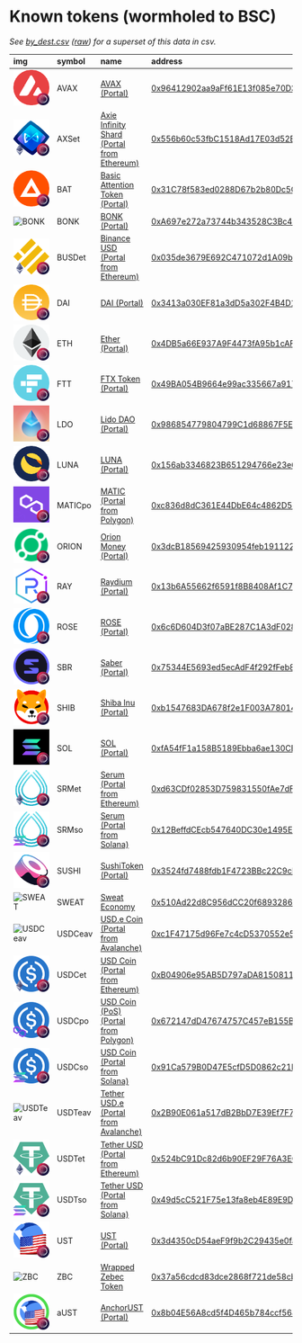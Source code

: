 
Known tokens (wormholed to BSC)
===================================
_See [by_dest.csv](by_dest.csv) ([raw](https://raw.githubusercontent.com/certusone/wormhole-token-list/main/content/by_dest.csv)) for a superset of this data in csv._

  
| img                                                                                                    | symbol   | name                                                                                      | address                                                                                                            |   decimals | origin    | sourceAddress                                                                                                                              |   sourceDecimals | markets                                         | symbol   |
|:-------------------------------------------------------------------------------------------------------|:---------|:------------------------------------------------------------------------------------------|:-------------------------------------------------------------------------------------------------------------------|-----------:|:----------|:-------------------------------------------------------------------------------------------------------------------------------------------|-----------------:|:------------------------------------------------|:-----------------|
| ![AVAX](https://raw.githubusercontent.com/certusone/wormhole-token-list/main/assets/AVAX_wh.png)       | AVAX     | [AVAX (Portal)](http://coingecko.com/en/coins/avalanche)                                  | [0x96412902aa9aFf61E13f085e70D3152C6ef2a817](https://bscscan.com/token/0x96412902aa9aFf61E13f085e70D3152C6ef2a817) |         18 | avalanche | [0xb31f66aa3c1e785363f0875a1b74e27b85fd66c7](https://snowtrace.io/address/0xb31f66aa3c1e785363f0875a1b74e27b85fd66c7)                      |               18 |                                                 | AVAX             |
| ![AXSet](https://raw.githubusercontent.com/certusone/wormhole-token-list/main/assets/AXSet_wh.png)     | AXSet    | [Axie Infinity Shard (Portal from Ethereum)](http://coingecko.com/en/coins/axie-infinity) | [0x556b60c53fbC1518Ad17E03d52E47368dD4d81B3](https://bscscan.com/token/0x556b60c53fbC1518Ad17E03d52E47368dD4d81B3) |         18 | ethereum  | [0xbb0e17ef65f82ab018d8edd776e8dd940327b28b](https://etherscan.io/address/0xbb0e17ef65f82ab018d8edd776e8dd940327b28b)                      |               18 |                                                 | AXSet            |
| ![BAT](https://raw.githubusercontent.com/certusone/wormhole-token-list/main/assets/BAT_wh.png)         | BAT      | [Basic Attention Token (Portal)](http://coingecko.com/en/coins/basic-attention-token)     | [0x31C78f583ed0288D67b2b80Dc5C443Bc3b15C661](https://bscscan.com/token/0x31C78f583ed0288D67b2b80Dc5C443Bc3b15C661) |         18 | ethereum  | [0x0d8775f648430679a709e98d2b0cb6250d2887ef](https://etherscan.io/address/0x0d8775f648430679a709e98d2b0cb6250d2887ef)                      |               18 |                                                 | BAT              |
| ![BONK](https://raw.githubusercontent.com/certusone/wormhole-token-list/main/assets/BONK_wh.png)       | BONK     | [BONK (Portal)](http://coingecko.com/en/coins/bonk)                                       | [0xA697e272a73744b343528C3Bc4702F2565b2F422](https://bscscan.com/token/0xA697e272a73744b343528C3Bc4702F2565b2F422) |          5 | solana    | [DezXAZ8z7PnrnRJjz3wXBoRgixCa6xjnB7YaB1pPB263](https://solscan.io/address/DezXAZ8z7PnrnRJjz3wXBoRgixCa6xjnB7YaB1pPB263)                    |                5 |                                                 | BONK             |
| ![BUSDet](https://raw.githubusercontent.com/certusone/wormhole-token-list/main/assets/BUSDet_wh.png)   | BUSDet   | [Binance USD (Portal from Ethereum)](http://coingecko.com/en/coins/binance-usd)           | [0x035de3679E692C471072d1A09bEb9298fBB2BD31](https://bscscan.com/token/0x035de3679E692C471072d1A09bEb9298fBB2BD31) |         18 | ethereum  | [0x4fabb145d64652a948d72533023f6e7a623c7c53](https://etherscan.io/address/0x4fabb145d64652a948d72533023f6e7a623c7c53)                      |               18 |                                                 | BUSDet           |
| ![DAI](https://raw.githubusercontent.com/certusone/wormhole-token-list/main/assets/DAI_wh.png)         | DAI      | [DAI (Portal)](http://coingecko.com/en/coins/dai)                                         | [0x3413a030EF81a3dD5a302F4B4D11d911e12ed337](https://bscscan.com/token/0x3413a030EF81a3dD5a302F4B4D11d911e12ed337) |         18 | ethereum  | [0x6b175474e89094c44da98b954eedeac495271d0f](https://etherscan.io/address/0x6b175474e89094c44da98b954eedeac495271d0f)                      |               18 |                                                 | DAI              |
| ![ETH](https://raw.githubusercontent.com/certusone/wormhole-token-list/main/assets/ETH_wh.png)         | ETH      | [Ether (Portal)](http://coingecko.com/en/coins/ether)                                     | [0x4DB5a66E937A9F4473fA95b1cAF1d1E1D62E29EA](https://bscscan.com/token/0x4DB5a66E937A9F4473fA95b1cAF1d1E1D62E29EA) |         18 | ethereum  | [0xc02aaa39b223fe8d0a0e5c4f27ead9083c756cc2](https://etherscan.io/address/0xc02aaa39b223fe8d0a0e5c4f27ead9083c756cc2)                      |               18 |                                                 | ETH              |
| ![FTT](https://raw.githubusercontent.com/certusone/wormhole-token-list/main/assets/FTT_wh.png)         | FTT      | [FTX Token (Portal)](http://coingecko.com/en/coins/ftx-token)                             | [0x49BA054B9664e99ac335667a917c63bB94332E84](https://bscscan.com/token/0x49BA054B9664e99ac335667a917c63bB94332E84) |         18 | ethereum  | [0x50d1c9771902476076ecfc8b2a83ad6b9355a4c9](https://etherscan.io/address/0x50d1c9771902476076ecfc8b2a83ad6b9355a4c9)                      |               18 |                                                 | FTT              |
| ![LDO](https://raw.githubusercontent.com/certusone/wormhole-token-list/main/assets/LDO_wh.png)         | LDO      | [Lido DAO (Portal)](http://coingecko.com/en/coins/lido-dao)                               | [0x986854779804799C1d68867F5E03e601E781e41b](https://bscscan.com/token/0x986854779804799C1d68867F5E03e601E781e41b) |         18 | ethereum  | [0x5a98fcbea516cf06857215779fd812ca3bef1b32](https://etherscan.io/address/0x5a98fcbea516cf06857215779fd812ca3bef1b32)                      |               18 |                                                 | LDO              |
| ![LUNA](https://raw.githubusercontent.com/certusone/wormhole-token-list/main/assets/LUNA_wh.png)       | LUNA     | [LUNA (Portal)](http://coingecko.com/en/coins/terra-luna)                                 | [0x156ab3346823B651294766e23e6Cf87254d68962](https://bscscan.com/token/0x156ab3346823B651294766e23e6Cf87254d68962) |          6 | terra     | [uluna](https://finder.terra.money/columbus-5/address/uluna)                                                                               |                6 |                                                 | LUNA             |
| ![MATICpo](https://raw.githubusercontent.com/certusone/wormhole-token-list/main/assets/MATICpo_wh.png) | MATICpo  | [MATIC (Portal from Polygon)](http://coingecko.com/en/coins/polygon)                      | [0xc836d8dC361E44DbE64c4862D55BA041F88Ddd39](https://bscscan.com/token/0xc836d8dC361E44DbE64c4862D55BA041F88Ddd39) |         18 | polygon   | [0x0d500b1d8e8ef31e21c99d1db9a6444d3adf1270](https://polygonscan.com/address/0x0d500b1d8e8ef31e21c99d1db9a6444d3adf1270)                   |               18 |                                                 | MATICpo          |
| ![ORION](https://raw.githubusercontent.com/certusone/wormhole-token-list/main/assets/ORION_wh.png)     | ORION    | [Orion Money (Portal)](http://coingecko.com/en/coins/orion-money)                         | [0x3dcB18569425930954feb191122e574b87F66abd](https://bscscan.com/token/0x3dcB18569425930954feb191122e574b87F66abd) |         18 | ethereum  | [0x727f064a78dc734d33eec18d5370aef32ffd46e4](https://etherscan.io/address/0x727f064a78dc734d33eec18d5370aef32ffd46e4)                      |               18 |                                                 | ORION            |
| ![RAY](https://raw.githubusercontent.com/certusone/wormhole-token-list/main/assets/RAY_wh.png)         | RAY      | [Raydium (Portal)](http://coingecko.com/en/coins/raydium)                                 | [0x13b6A55662f6591f8B8408Af1C73B017E32eEdB8](https://bscscan.com/token/0x13b6A55662f6591f8B8408Af1C73B017E32eEdB8) |          6 | solana    | [4k3Dyjzvzp8eMZWUXbBCjEvwSkkk59S5iCNLY3QrkX6R](https://solscan.io/address/4k3Dyjzvzp8eMZWUXbBCjEvwSkkk59S5iCNLY3QrkX6R)                    |                6 |                                                 | RAY              |
| ![ROSE](https://raw.githubusercontent.com/certusone/wormhole-token-list/main/assets/ROSE_wh.png)       | ROSE     | [ROSE (Portal)](http://coingecko.com/en/coins/oasis-network)                              | [0x6c6D604D3f07aBE287C1A3dF0281e999A83495C0](https://bscscan.com/token/0x6c6D604D3f07aBE287C1A3dF0281e999A83495C0) |         18 | oasis     | [0x21C718C22D52d0F3a789b752D4c2fD5908a8A733](https://explorer.oasis.updev.si/address/0x21C718C22D52d0F3a789b752D4c2fD5908a8A733)           |               18 |                                                 | ROSE             |
| ![SBR](https://raw.githubusercontent.com/certusone/wormhole-token-list/main/assets/SBR_wh.png)         | SBR      | [Saber (Portal)](http://coingecko.com/en/coins/saber)                                     | [0x75344E5693ed5ecAdF4f292fFeb866c2cF8afCF1](https://bscscan.com/token/0x75344E5693ed5ecAdF4f292fFeb866c2cF8afCF1) |          6 | solana    | [Saber2gLauYim4Mvftnrasomsv6NvAuncvMEZwcLpD1](https://solscan.io/address/Saber2gLauYim4Mvftnrasomsv6NvAuncvMEZwcLpD1)                      |                6 |                                                 | SBR              |
| ![SHIB](https://raw.githubusercontent.com/certusone/wormhole-token-list/main/assets/SHIB_wh.png)       | SHIB     | [Shiba Inu (Portal)](http://coingecko.com/en/coins/shiba-inu)                             | [0xb1547683DA678f2e1F003A780143EC10Af8a832B](https://bscscan.com/token/0xb1547683DA678f2e1F003A780143EC10Af8a832B) |         18 | ethereum  | [0x95ad61b0a150d79219dcf64e1e6cc01f0b64c4ce](https://etherscan.io/address/0x95ad61b0a150d79219dcf64e1e6cc01f0b64c4ce)                      |               18 |                                                 | SHIB             |
| ![SOL](https://raw.githubusercontent.com/certusone/wormhole-token-list/main/assets/SOL_wh.png)         | SOL      | [SOL (Portal)](http://coingecko.com/en/coins/solana)                                      | [0xfA54fF1a158B5189Ebba6ae130CEd6bbd3aEA76e](https://bscscan.com/token/0xfA54fF1a158B5189Ebba6ae130CEd6bbd3aEA76e) |          9 | solana    | [So11111111111111111111111111111111111111112](https://solscan.io/address/So11111111111111111111111111111111111111112)                      |                9 |                                                 | SOL              |
| ![SRMet](https://raw.githubusercontent.com/certusone/wormhole-token-list/main/assets/SRMet_wh.png)     | SRMet    | [Serum (Portal from Ethereum)](http://coingecko.com/en/coins/serum)                       | [0xd63CDf02853D759831550fAe7dF8FFfE0B317b39](https://bscscan.com/token/0xd63CDf02853D759831550fAe7dF8FFfE0B317b39) |          6 | ethereum  | [0x476c5e26a75bd202a9683ffd34359c0cc15be0ff](https://etherscan.io/address/0x476c5e26a75bd202a9683ffd34359c0cc15be0ff)                      |                6 |                                                 | SRMet            |
| ![SRMso](https://raw.githubusercontent.com/certusone/wormhole-token-list/main/assets/SRMso_wh.png)     | SRMso    | [Serum (Portal from Solana)](http://coingecko.com/en/coins/serum)                         | [0x12BeffdCEcb547640DC30e1495E4B9cdc21922b4](https://bscscan.com/token/0x12BeffdCEcb547640DC30e1495E4B9cdc21922b4) |          6 | solana    | [SRMuApVNdxXokk5GT7XD5cUUgXMBCoAz2LHeuAoKWRt](https://solscan.io/address/SRMuApVNdxXokk5GT7XD5cUUgXMBCoAz2LHeuAoKWRt)                      |                6 |                                                 | SRMso            |
| ![SUSHI](https://raw.githubusercontent.com/certusone/wormhole-token-list/main/assets/SUSHI_wh.png)     | SUSHI    | [SushiToken (Portal)](http://coingecko.com/en/coins/sushi)                                | [0x3524fd7488fdb1F4723BBc22C9cbD1Bf89f46E3B](https://bscscan.com/token/0x3524fd7488fdb1F4723BBc22C9cbD1Bf89f46E3B) |         18 | ethereum  | [0x6b3595068778dd592e39a122f4f5a5cf09c90fe2](https://etherscan.io/address/0x6b3595068778dd592e39a122f4f5a5cf09c90fe2)                      |               18 |                                                 | SUSHI            |
| ![SWEAT](https://raw.githubusercontent.com/certusone/wormhole-token-list/main/assets/SWEAT_wh.png)     | SWEAT    | [Sweat Economy](http://coingecko.com/en/coins/sweatcoin)                                  | [0x510Ad22d8C956dCC20f68932861f54A591001283](https://bscscan.com/token/0x510Ad22d8C956dCC20f68932861f54A591001283) |         18 | near      | [token.sweat](https://explorer.near.org//address/token.sweat)                                                                              |               18 |                                                 | SWEAT            |
| ![USDCeav](https://raw.githubusercontent.com/certusone/wormhole-token-list/main/assets/USDCeav_wh.png) | USDCeav  | [USD.e Coin (Portal from Avalanche)](http://coingecko.com/en/coins/usd-coin)              | [0xc1F47175d96Fe7c4cD5370552e5954f384E3C791](https://bscscan.com/token/0xc1F47175d96Fe7c4cD5370552e5954f384E3C791) |          6 | avalanche | [0xa7d7079b0fead91f3e65f86e8915cb59c1a4c664](https://snowtrace.io/address/0xa7d7079b0fead91f3e65f86e8915cb59c1a4c664)                      |                6 |                                                 | USDCeav          |
| ![USDCet](https://raw.githubusercontent.com/certusone/wormhole-token-list/main/assets/USDCet_wh.png)   | USDCet   | [USD Coin (Portal from Ethereum)](http://coingecko.com/en/coins/usd-coin)                 | [0xB04906e95AB5D797aDA81508115611fee694c2b3](https://bscscan.com/token/0xB04906e95AB5D797aDA81508115611fee694c2b3) |          6 | ethereum  | [0xa0b86991c6218b36c1d19d4a2e9eb0ce3606eb48](https://etherscan.io/address/0xa0b86991c6218b36c1d19d4a2e9eb0ce3606eb48)                      |                6 |                                                 | USDCet           |
| ![USDCpo](https://raw.githubusercontent.com/certusone/wormhole-token-list/main/assets/USDCpo_wh.png)   | USDCpo   | [USD Coin (PoS) (Portal from Polygon)](http://coingecko.com/en/coins/usd-coin)            | [0x672147dD47674757C457eB155BAA382cc10705Dd](https://bscscan.com/token/0x672147dD47674757C457eB155BAA382cc10705Dd) |          6 | polygon   | [0x2791bca1f2de4661ed88a30c99a7a9449aa84174](https://polygonscan.com/address/0x2791bca1f2de4661ed88a30c99a7a9449aa84174)                   |                6 |                                                 | USDCpo           |
| ![USDCso](https://raw.githubusercontent.com/certusone/wormhole-token-list/main/assets/USDCso_wh.png)   | USDCso   | [USD Coin (Portal from Solana)](http://coingecko.com/en/coins/usd-coin)                   | [0x91Ca579B0D47E5cfD5D0862c21D5659d39C8eCf0](https://bscscan.com/token/0x91Ca579B0D47E5cfD5D0862c21D5659d39C8eCf0) |          6 | solana    | [EPjFWdd5AufqSSqeM2qN1xzybapC8G4wEGGkZwyTDt1v](https://solscan.io/address/EPjFWdd5AufqSSqeM2qN1xzybapC8G4wEGGkZwyTDt1v)                    |                6 |                                                 | USDCso           |
| ![USDTeav](https://raw.githubusercontent.com/certusone/wormhole-token-list/main/assets/USDTeav_wh.png) | USDTeav  | [Tether USD.e (Portal from Avalanche)](http://coingecko.com/en/coins/tether)              | [0x2B90E061a517dB2BbD7E39Ef7F733Fd234B494CA](https://bscscan.com/token/0x2B90E061a517dB2BbD7E39Ef7F733Fd234B494CA) |          6 | avalanche | [0xc7198437980c041c805a1edcba50c1ce5db95118](https://snowtrace.io/address/0xc7198437980c041c805a1edcba50c1ce5db95118)                      |                6 |                                                 | USDTeav          |
| ![USDTet](https://raw.githubusercontent.com/certusone/wormhole-token-list/main/assets/USDTet_wh.png)   | USDTet   | [Tether USD (Portal from Ethereum)](http://coingecko.com/en/coins/tether)                 | [0x524bC91Dc82d6b90EF29F76A3ECAaBAffFD490Bc](https://bscscan.com/token/0x524bC91Dc82d6b90EF29F76A3ECAaBAffFD490Bc) |          6 | ethereum  | [0xdac17f958d2ee523a2206206994597c13d831ec7](https://etherscan.io/address/0xdac17f958d2ee523a2206206994597c13d831ec7)                      |                6 |                                                 | USDTet           |
| ![USDTso](https://raw.githubusercontent.com/certusone/wormhole-token-list/main/assets/USDTso_wh.png)   | USDTso   | [Tether USD (Portal from Solana)](http://coingecko.com/en/coins/tether)                   | [0x49d5cC521F75e13fa8eb4E89E9D381352C897c96](https://bscscan.com/token/0x49d5cC521F75e13fa8eb4E89E9D381352C897c96) |          6 | solana    | [Es9vMFrzaCERmJfrF4H2FYD4KCoNkY11McCe8BenwNYB](https://solscan.io/address/Es9vMFrzaCERmJfrF4H2FYD4KCoNkY11McCe8BenwNYB)                    |                6 |                                                 | USDTso           |
| ![UST](https://raw.githubusercontent.com/certusone/wormhole-token-list/main/assets/UST_wh.png)         | UST      | [UST (Portal)](http://coingecko.com/en/coins/terra-usd)                                   | [0x3d4350cD54aeF9f9b2C29435e0fa809957B3F30a](https://bscscan.com/token/0x3d4350cD54aeF9f9b2C29435e0fa809957B3F30a) |          6 | terra     | [uusd](https://finder.terra.money/columbus-5/address/uusd)                                                                                 |                6 |                                                 | UST              |
| ![ZBC](https://raw.githubusercontent.com/certusone/wormhole-token-list/main/assets/ZBC_wh.png)         | ZBC      | [Wrapped Zebec Token](http://coingecko.com/en/coins/zebec-protocol)                       | [0x37a56cdcd83dce2868f721de58cb3830c44c6303](https://bscscan.com/token/0x37a56cdcd83dce2868f721de58cb3830c44c6303) |          9 | solana    | [wzbcJyhGhQDLTV1S99apZiiBdE4jmYfbw99saMMdP59](https://solscan.io/address/wzbcJyhGhQDLTV1S99apZiiBdE4jmYfbw99saMMdP59)                      |                9 | [pancakeswap](https://pancakeswap.finance/swap) | ZBC              |
| ![aUST](https://raw.githubusercontent.com/certusone/wormhole-token-list/main/assets/aUST_wh.png)       | aUST     | [AnchorUST (Portal)](http://coingecko.com/en/coins/anchorust)                             | [0x8b04E56A8cd5f4D465b784ccf564899F30Aaf88C](https://bscscan.com/token/0x8b04E56A8cd5f4D465b784ccf564899F30Aaf88C) |          6 | terra     | [terra1hzh9vpxhsk8253se0vv5jj6etdvxu3nv8z07zu](https://finder.terra.money/columbus-5/address/terra1hzh9vpxhsk8253se0vv5jj6etdvxu3nv8z07zu) |                6 |                                                 | aUST             |